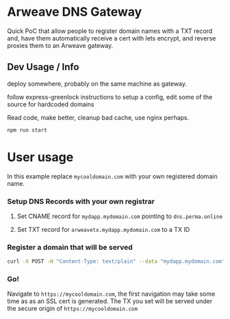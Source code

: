 
# Arweave DNS Gateway

Quick PoC that allow people to register domain names with a TXT record and, have them automatically
receive a cert with lets encrypt, and reverse proxies them to an Arweave gateway.

## Dev Usage / Info

deploy somewhere, probably on the same machine as gateway.

follow express-greenlock instructions to setup a config, edit some of the source for hardcoded domains

Read code, make better, cleanup bad cache, use nginx perhaps.

`npm run start`

# User usage

In this example replace `mycooldomain.com` with your own registered domain name.

### Setup DNS Records with your own registrar

1. Set CNAME record for `mydapp.mydomain.com` pointing to `dns.perma.online`

2. Set TXT record for `arweavetx.mydapp.mydomain.com` to a TX ID

### Register a domain that will be served

```bash
curl -X POST -H "Content-Type: text/plain" --data "mydapp.mydomain.com" https://dns.perma.online/v0/add_domain
```

### Go!

Navigate to `https://mycooldomain.com`, the first navigation may take some time as
as an SSL cert is generated. The TX you set will be served under the
secure origin of `https://mycooldomain.com`
